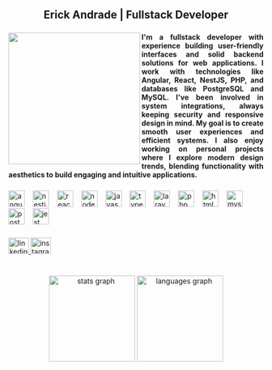 <h2 align="center">Erick Andrade | Fullstack Developer</h2>

###

<img align="left" height="260" style="maring-right:2rem;" src="https://media3.giphy.com/media/v1.Y2lkPTc5MGI3NjExNXVhZHFubDUyeXV0enRsOGwxeTkyNG41MWEzM3lhenh0MnBodmxyYyZlcD12MV9pbnRlcm5hbF9naWZfYnlfaWQmY3Q9Zw/tHIRLHtNwxpjIFqPdV/giphy.gif"  />

###

<h4 align="justify">I'm a fullstack developer with experience building user-friendly interfaces and solid backend solutions for web applications. I work with technologies like Angular, React, NestJS, PHP, and databases like PostgreSQL and MySQL. I've been involved in system integrations, always keeping security and responsive design in mind. My goal is to create smooth user experiences and efficient systems. I also enjoy working on personal projects where I explore modern design trends, blending functionality with aesthetics to build engaging and intuitive applications.</h4>

###

<div align="left">
  <img src="https://cdn.jsdelivr.net/gh/devicons/devicon/icons/angularjs/angularjs-original.svg" height="32" alt="angularjs logo"  />
  <img width="8" />
  <img src="https://cdn.jsdelivr.net/gh/devicons/devicon/icons/nestjs/nestjs-original.svg" height="32" alt="nestjs logo"  />
  <img width="8" />
  <img src="https://cdn.jsdelivr.net/gh/devicons/devicon/icons/react/react-original.svg" height="32" alt="react logo"  />
  <img width="8" />
  <img src="https://cdn.jsdelivr.net/gh/devicons/devicon/icons/nodejs/nodejs-original.svg" height="32" alt="nodejs logo"  />
  <img width="8" />
  <img src="https://cdn.jsdelivr.net/gh/devicons/devicon/icons/javascript/javascript-original.svg" height="32" alt="javascript logo"  />
  <img width="8" />
  <img src="https://cdn.jsdelivr.net/gh/devicons/devicon/icons/typescript/typescript-original.svg" height="32" alt="typescript logo"  />
  <img width="8" />
  <img src="https://cdn.jsdelivr.net/gh/devicons/devicon/icons/laravel/laravel-original.svg" height="32" alt="laravel logo"  />
  <img width="8" />
  <img src="https://cdn.jsdelivr.net/gh/devicons/devicon/icons/php/php-original.svg" height="32" alt="php logo"  />
  <img width="8" />
  <img src="https://cdn.jsdelivr.net/gh/devicons/devicon/icons/html5/html5-original.svg" height="32" alt="html5 logo"  />
  <img width="8" />
  <img src="https://cdn.jsdelivr.net/gh/devicons/devicon/icons/mysql/mysql-original.svg" height="32" alt="mysql logo"  />
  <img width="8" />
  <img src="https://cdn.jsdelivr.net/gh/devicons/devicon/icons/postgresql/postgresql-original.svg" height="32" alt="postgresql logo"  />
  <img width="8" />
  <img src="https://cdn.jsdelivr.net/gh/devicons/devicon/icons/jest/jest-plain.svg" height="32" alt="jest logo"  />
</div>

###

<div align="left">
  <a href="https://www.linkedin.com/in/erick-andrade-revilla/" target="_blank">
    <img src="https://cdn.jsdelivr.net/gh/devicons/devicon@latest/icons/linkedin/linkedin-original.svg" width="40" height="32" alt="linkedin logo"  />
  </a>
  <a href="https://www.instagram.com/erick_ar.exe/" target="_blank">
    <img src="https://raw.githubusercontent.com/maurodesouza/profile-readme-generator/master/src/assets/icons/social/instagram/default.svg" width="40" height="32" alt="instagram logo"  />
  </a>
</div>

###

<br clear="both">

<div align="center">
  <img src="https://github-readme-stats.vercel.app/api?username=AndradeRevillaErick&hide_title=false&hide_rank=false&show_icons=true&include_all_commits=true&count_private=true&disable_animations=false&theme=radical&locale=en&hide_border=true&order=1" height="170" alt="stats graph"  />
  <img src="https://github-readme-stats.vercel.app/api/top-langs?username=AndradeRevillaErick&locale=en&hide_title=false&layout=compact&card_width=320&langs_count=6&theme=radical&hide_border=true&order=2" height="170" alt="languages graph"  />
</div>


